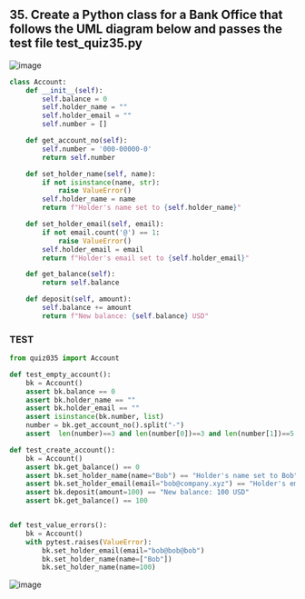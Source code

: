 ## 35. Create a Python class for a Bank Office that follows the UML diagram below and passes the test file test_quiz35.py
![image](https://user-images.githubusercontent.com/89135778/214824990-af57af8a-776f-4611-b127-89dab3a74223.png)

```.py
class Account:
    def __init__(self):
        self.balance = 0
        self.holder_name = ""
        self.holder_email = ""
        self.number = []

    def get_account_no(self):
        self.number = '000-00000-0'
        return self.number

    def set_holder_name(self, name):
        if not isinstance(name, str):
            raise ValueError()
        self.holder_name = name
        return f"Holder's name set to {self.holder_name}"

    def set_holder_email(self, email):
        if not email.count('@') == 1:
            raise ValueError()
        self.holder_email = email
        return f"Holder's email set to {self.holder_email}"

    def get_balance(self):
        return self.balance

    def deposit(self, amount):
        self.balance += amount
        return f"New balance: {self.balance} USD"

```

### TEST
```.py
from quiz035 import Account

def test_empty_account():
    bk = Account()
    assert bk.balance == 0
    assert bk.holder_name == ""
    assert bk.holder_email == ""
    assert isinstance(bk.number, list)
    number = bk.get_account_no().split("-")
    assert  len(number)==3 and len(number[0])==3 and len(number[1])==5 and len(number[2])==1

def test_create_account():
    bk = Account()
    assert bk.get_balance() == 0
    assert bk.set_holder_name(name="Bob") == "Holder's name set to Bob"
    assert bk.set_holder_email(email="bob@company.xyz") == "Holder's email set to bob@company.xyz"
    assert bk.deposit(amount=100) == "New balance: 100 USD"
    assert bk.get_balance() == 100


def test_value_errors():
    bk = Account()
    with pytest.raises(ValueError):
        bk.set_holder_email(email="bob@bob@bob")
        bk.set_holder_name(name=["Bob"])
        bk.set_holder_name(name=100)
```
![image](https://user-images.githubusercontent.com/89135778/214825351-7a7ebd18-cae4-4d7a-9a14-514bb69995ed.png)
